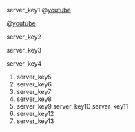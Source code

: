 server_key1
@[youtube](l7kd5ZHXEoI)



@[youtube](zN29NHUy7g0)



server_key2


server_key3


server_key4


1. server_key5
2. server_key6
3. server_key7
4. server_key8
5. server_key9
server_key10
server_key11
1. server_key12
2. server_key13
